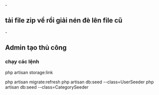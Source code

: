 -<h2>tải file zip về rồi giải nén đè lên file cũ</h2>
-<h2>Admin tạo thủ công</h2>
</hr>
<h3>chạy các lệnh</h3>

php artisan storage:link

php artisan migrate:refresh
php artisan db:seed --class=UserSeeder
php artisan db:seed --class=CategorySeeder